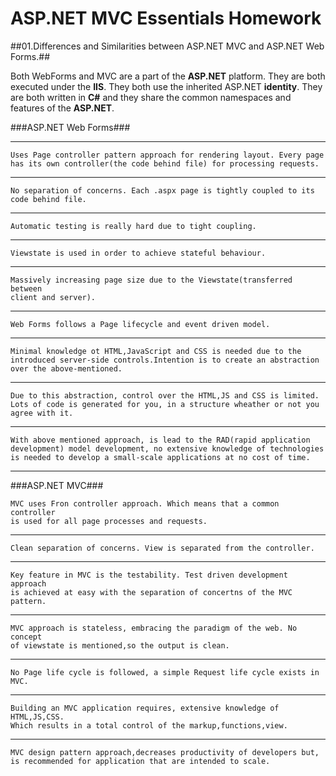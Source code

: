 # ASP.NET MVC Essentials Homework #

##01.Differences and Similarities between ASP.NET MVC and ASP.NET Web Forms.##

Both WebForms and MVC are a part of the **ASP.NET** platform. They are both executed under the **IIS**. They both use the inherited ASP.NET **identity**. They are both written in **C#** and they share the common namespaces and features of the **ASP.NET**.

###ASP.NET Web Forms###

----------
	Uses Page controller pattern approach for rendering layout. Every page
	has its own controller(the code behind file) for processing requests.

----------
	No separation of concerns. Each .aspx page is tightly coupled to its
	code behind file.

----------
	Automatic testing is really hard due to tight coupling.

----------
	Viewstate is used in order to achieve stateful behaviour.

----------
	Massively increasing page size due to the Viewstate(transferred between
	client and server).

----------
	Web Forms follows a Page lifecycle and event driven model.

----------
	Minimal knowledge ot HTML,JavaScript and CSS is needed due to the 
	introduced server-side controls.Intention is to create an abstraction 
	over the above-mentioned.

----------
	Due to this abstraction, control over the HTML,JS and CSS is limited.
	Lots of code is generated for you, in a structure wheather or not you
	agree with it.

----------
	With above mentioned approach, is lead to the RAD(rapid application 
	development) model development, no extensive knowledge of technologies
	is needed to develop a small-scale applications at no cost of time.

----------

###ASP.NET MVC###

	MVC uses Fron controller approach. Which means that a common controller
	is used for all page processes and requests.

----------
	Clean separation of concerns. View is separated from the controller.

----------
	Key feature in MVC is the testability. Test driven development approach
	is achieved at easy with the separation of concertns of the MVC pattern.

----------
	MVC approach is stateless, embracing the paradigm of the web. No concept
	of viewstate is mentioned,so the output is clean.

----------
	No Page life cycle is followed, a simple Request life cycle exists in MVC.

----------
	Building an MVC application requires, extensive knowledge of HTML,JS,CSS.
	Which results in a total control of the markup,functions,view.

----------
	MVC design pattern approach,decreases productivity of developers but,
	is recommended for application that are intended to scale.